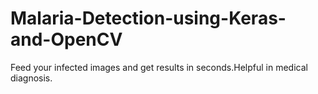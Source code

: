 # Malaria-Detection-using-Keras-and-OpenCV
Feed your infected images and get results in seconds.Helpful in medical diagnosis.
